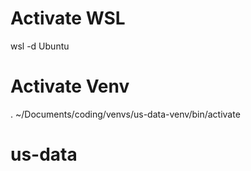 # Activate WSL
wsl -d Ubuntu

# Activate Venv
. ~/Documents/coding/venvs/us-data-venv/bin/activate

# us-data
